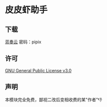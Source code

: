 # 皮皮虾助手

## 下载
[蓝奏云](https://pipix.lanzouo.com/b02mul3yd) 密码：pipix

## 许可
[GNU General Public License v3.0](LICENSE)

## 声明
本模块完全免费，鄙视二改后变相收费的某"作者"👎